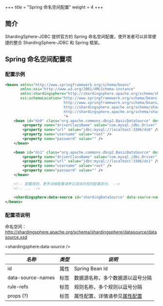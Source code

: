 +++
title = "Spring 命名空间配置"
weight = 4
+++

## 简介

ShardingSphere-JDBC 提供官方的 Spring 命名空间配置，使开发者可以非常便捷的整合 ShardingSphere-JDBC 和 Spring 框架。

## Spring 命名空间配置项

### 配置示例

```xml
<beans xmlns="http://www.springframework.org/schema/beans"
       xmlns:xsi="http://www.w3.org/2001/XMLSchema-instance"
       xmlns:shardingsphere="http://shardingsphere.apache.org/schema/shardingsphere/datasource"
       xsi:schemaLocation="http://www.springframework.org/schema/beans 
                           http://www.springframework.org/schema/beans/spring-beans.xsd 
                           http://shardingsphere.apache.org/schema/shardingsphere/datasource
                           http://shardingsphere.apache.org/schema/shardingsphere/datasource/datasource.xsd
                           ">
    <bean id="ds0" class="org.apache.commons.dbcp2.BasicDataSource" destroy-method="close">
        <property name="driverClassName" value="com.mysql.jdbc.Driver" />
        <property name="url" value="jdbc:mysql://localhost:3306/ds0" />
        <property name="username" value="root" />
        <property name="password" value="" />
    </bean>
    
    <bean id="ds1" class="org.apache.commons.dbcp2.BasicDataSource" destroy-method="close">
        <property name="driverClassName" value="com.mysql.jdbc.Driver" />
        <property name="url" value="jdbc:mysql://localhost:3306/ds1" />
        <property name="username" value="root" />
        <property name="password" value="" />
    </bean>
    
    <!-- 配置规则，更多详细配置请参见具体的规则配置部分。 -->
    <!-- ... -->
    
    <shardingsphere:data-source id="shardingDataSource" data-source-names="ds0,ds1" rule-refs="..." />
</beans>
```

### 配置项说明

命名空间：http://shardingsphere.apache.org/schema/shardingsphere/datasource/datasource.xsd

\<shardingsphere:data-source />

| *名称*            | *类型* | *说明*                       |
| ----------------- | ----- | --------------------------- |
| id                | 属性  | Spring Bean Id               |
| data-source-names | 标签  | 数据源名称，多个数据源以逗号分隔 |
| rule-refs         | 标签  | 规则名称，多个规则以逗号分隔     |
| props (?)         | 标签  | 属性配置，详情请参见[属性配置](/cn/user-manual/shardingsphere-jdbc/configuration/props) |
